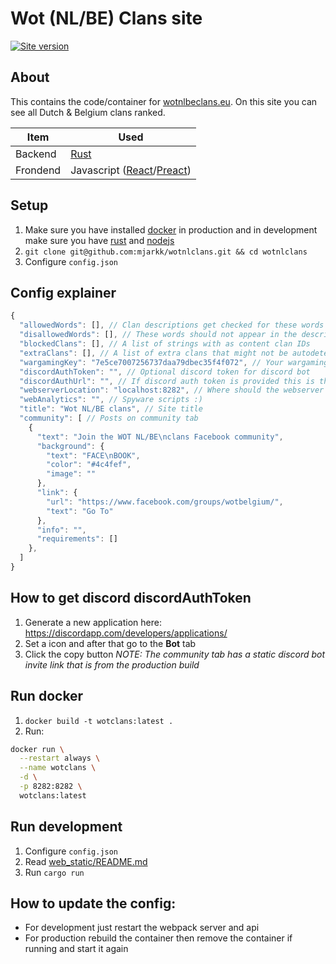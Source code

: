 # Wot (NL/BE) Clans site
[![Site version](https://img.shields.io/badge/Site%20version-V3-blue.svg)](https://wotnlclans.unknownclouds.com/)

## About
This contains the code/container for [wotnlbeclans.eu](https://wotnlbeclans.eu/).
On this site you can see all Dutch & Belgium clans ranked.

| Item | Used |
|---|---|
| Backend | [Rust](https://www.rust-lang.org/) |
| Frondend | Javascript ([React](https://reactjs.org/)/[Preact](https://preactjs.com/)) |

## Setup
1. Make sure you have installed [docker](https://docs.docker.com/install/) in production and in development make sure you have [rust](https://www.rust-lang.org/) and [nodejs](https://nodejs.org/en/)
2. `git clone git@github.com:mjarkk/wotnlclans.git && cd wotnlclans`
3. Configure `config.json`

## Config explainer
```js
{
  "allowedWords": [], // Clan descriptions get checked for these words
  "disallowedWords": [], // These words should not appear in the description
  "blockedClans": [], // A list of strings with as content clan IDs
  "extraClans": [], // A list of extra clans that might not be autodetected
  "wargamingKey": "7e5ce7007256737daa79dbec35f4f072", // Your wargaming key
  "discordAuthToken": "", // Optional discord token for discord bot
  "discordAuthUrl": "", // If discord auth token is provided this is the auth url used to authenticated
  "webserverLocation": "localhost:8282", // Where should the webserver be ran
  "webAnalytics": "", // Spyware scripts :)
  "title": "Wot NL/BE clans", // Site title
  "community": [ // Posts on community tab
    {
      "text": "Join the WOT NL/BE\nclans Facebook community",
      "background": {
        "text": "FACE\nBOOK",
        "color": "#4c4fef",
        "image": ""
      },
      "link": {
        "url": "https://www.facebook.com/groups/wotbelgium/",
        "text": "Go To"
      },
      "info": "",
      "requirements": []
    },
  ]
}
```

## How to get discord discordAuthToken
1. Generate a new application here: https://discordapp.com/developers/applications/
2. Set a icon and after that go to the **Bot** tab
3. Click the copy button
*NOTE: The community tab has a static discord bot invite link that is from the production build*

## Run docker
1. `docker build -t wotclans:latest .`
2. Run:
```sh
docker run \
  --restart always \
  --name wotclans \
  -d \
  -p 8282:8282 \
  wotclans:latest
```

## Run development
1. Configure `config.json`
2. Read [web_static/README.md](./web_static/README.md)
3. Run `cargo run`

## How to update the config:
- For development just restart the webpack server and api
- For production rebuild the container then remove the container if running and start it again
